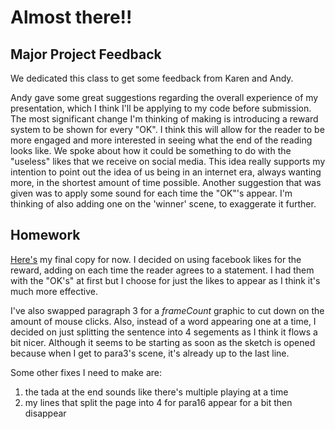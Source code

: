 # Almost there!!

## Major Project Feedback

We dedicated this class to get some feedback from Karen and Andy. 

Andy gave some great suggestions regarding the overall experience of my presentation, which I think I'll be applying to my code before submission. The most significant change I'm thinking of making is introducing a reward system to be shown for every "OK". I think this will allow for the reader to be more engaged and more interested in seeing what the end of the reading looks like. We spoke about how it could be something to do with the "useless" likes that we receive on social media. This idea really supports my intention to point out the idea of us being in an internet era, always wanting more, in the shortest amount of time possible. Another suggestion that was given was to apply some sound for each time the "OK"'s appear. I'm thinking of also adding one on the 'winner' scene, to exaggerate it further.

## Homework

[Here's](https://robymanlongat.github.io/c0dewords/week11/majorProject_finale) my final copy for now. I decided on using facebook likes for the reward, adding on each time the reader agrees to a statement. I had them with the "OK's" at first but I choose for just the likes to appear as I think it's much more effective. 

I've also swapped paragraph 3 for a *frameCount* graphic to cut down on the amount of mouse clicks. Also, instead of a word appearing one at a time, I decided on just splitting the sentence into 4 segements as I think it flows a bit nicer. Although it seems to be starting as soon as the sketch is opened because when I get to para3's scene, it's already up to the last line. 

Some other fixes I need to make are:

1) the tada at the end sounds like there's multiple playing at a time
2) my lines that split the page into 4 for para16 appear for a bit then disappear
